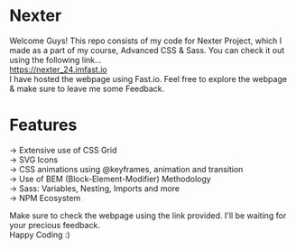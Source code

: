 # Nexter
Welcome Guys! This repo consists of my code for Nexter Project, which I made as a part of my course, Advanced CSS & Sass. You can check it out using the following link...  
https://nexter_24.imfast.io   
I have hosted the webpage using Fast.io. Feel free to explore the webpage & make sure to leave me some Feedback.  

# Features
-> Extensive use of CSS Grid  
-> SVG Icons  
-> CSS animations using @keyframes, animation and transition  
-> Use of BEM (Block-Element-Modifier) Methodology  
-> Sass: Variables, Nesting, Imports and more  
-> NPM Ecosystem  
  
Make sure to check the webpage using the link provided. I'll be waiting for your precious feedback.  
Happy Coding :)
